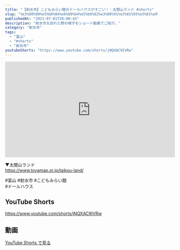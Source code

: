 ```yaml
---
title: "【射水市】こどもみらい館のドールハウスがすごい！｜太閤山ランド #shorts"
slug: "%e3%80%90%e5%b0%84%e6%b0%b4%e5%b8%82%e3%80%91%e3%81%93%e3%81%a9%e3%82%82%e3%81%bf%e3%82%89%e3%81%84%e9%a4%a8%e3%81%ae%e3%83%89%e3%83%bc%e3%83%ab%e3%83%8f%e3%82%a6%e3%82%b9%e3%81%8c%e3%81%99%e3%81%94"
publishedAt: "2023-07-01T20:00:43"
description: "射水市を訪れた際の様子をショート動画でご紹介。"
category: "射水市"
tags: 
  - "富山"
  - "#shorts"
  - "射水市"
youtubeShorts: "https://www.youtube.com/shorts/jNQXAC9IVRw"
---
```


<iframe width="560" height="315" src="https://www.youtube.com/embed/ufosi7nkF1U" frameborder="0" allowfullscreen></iframe>

▼太閤山ランド<br />
https://www.toyamap.or.jp/taikou-land/

#富山 #射水市 #こどもみらい館<br />
#ドールハウス

## YouTube Shorts

https://www.youtube.com/shorts/jNQXAC9IVRw

## 動画

[YouTube Shorts で見る](https://www.youtube.com/shorts/jNQXAC9IVRw)

